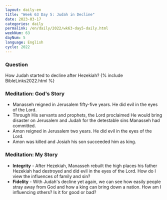 ```yaml
---
layout: daily-en
title: "Week 63 Day 5: Judah in Decline"
date: 2023-03-17
categories: daily
permalink: /en/daily/2022/wk63-day5-daily.html
weekNum: 63
dayNum: 5
language: English
cycle: 2022
---
```


### Question

How Judah started to decline after Hezekiah?
{% include BibleLinks2022.html %}

### Meditation: God's Story

- Manasseh reigned in Jerusalem fifty-five years. He did evil in the eyes of the Lord.
- Through His servants and prophets, the Lord proclaimed He would bring disaster on Jerusalem and Judah for the detestable sins Manasseh had committed.
- Amon reigned in Jerusalem two years. He did evil in the eyes of the Lord.
- Amon was killed and Josiah his son succeeded him as king.

### Meditation: My Story

- **Integrity** - After Hezekiah, Manasseh rebuilt the high places his father Hezekiah had destroyed and did evil in the eyes of the Lord. How do I view the influences of family and sin?
- **Fidelity** - With Judah's decline yet again, we can see how easily people stray away from God and how a king can bring down a nation. How am I influencing others? Is it for good or bad?
